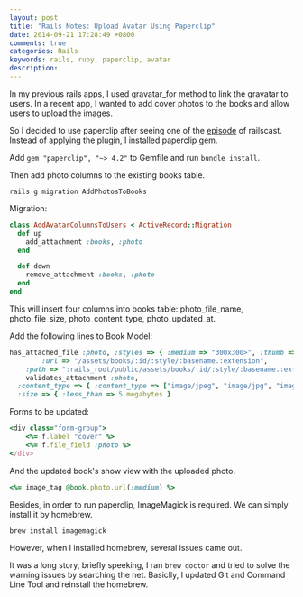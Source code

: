 ```yaml
---
layout: post
title: "Rails Notes: Upload Avatar Using Paperclip"
date: 2014-09-21 17:28:49 +0800
comments: true
categories: Rails
keywords: rails, ruby, paperclip, avatar
description: 
---
```


In my previous rails apps, I used gravatar_for method to link the gravatar to users. In a recent app, I wanted to add cover photos to the books and allow users to upload the images.

So I decided to use paperclip after seeing one of the [episode](http://railscasts.com/episodes/134-paperclip) of railscast. Instead of applying the plugin, I installed paperclip gem.

Add `gem "paperclip", "~> 4.2"` to Gemfile and run `bundle install`.

Then add photo columns to the existing books table.

<!-- more -->

`rails g migration AddPhotosToBooks`

Migration:

```ruby
class AddAvatarColumnsToUsers < ActiveRecord::Migration
  def up
    add_attachment :books, :photo
  end

  def down
    remove_attachment :books, :photo
  end
end
```

This will insert four columns into books table: photo_file_name, photo_file_size, photo_content_type, photo_updated_at.

Add the following lines to Book Model:

```ruby
has_attached_file :photo, :styles => { :medium => "300x300>", :thumb => "100x100>" }, :default_url => "missing.png",
		:url => "/assets/books/:id/:style/:basename.:extension",
  	:path => ":rails_root/public/assets/books/:id/:style/:basename.:extension"
	validates_attachment :photo, 
  :content_type => { :content_type => ["image/jpeg", "image/jpg", "image/gif", "image/png"] },
  :size => { :less_than => 5.megabytes }
```

Forms to be updated:

```ruby
<div class="form-group">
	<%= f.label "cover" %>
	<%= f.file_field :photo %>
</div>
```

And the updated book's show view with the uploaded photo.

```ruby
<%= image_tag @book.photo.url(:medium) %>
```

Besides, in order to run paperclip, ImageMagick is required. We can simply install it by homebrew.

`brew install imagemagick`

However, when I installed homebrew, several issues came out.

It was a long story, briefly speeking, I ran `brew doctor` and tried to solve the warning issues by searching the net. Basiclly, I updated Git and Command Line Tool and reinstall the homebrew.



